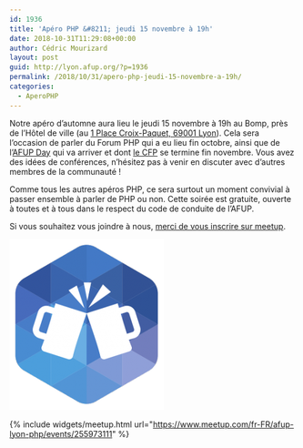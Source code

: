 ```yaml
---
id: 1936
title: 'Apéro PHP &#8211; jeudi 15 novembre à 19h'
date: 2018-10-31T11:29:08+00:00
author: Cédric Mourizard
layout: post
guid: http://lyon.afup.org/?p=1936
permalink: /2018/10/31/apero-php-jeudi-15-novembre-a-19h/
categories:
  - AperoPHP
---
```

Notre apéro d&rsquo;automne aura lieu le jeudi 15 novembre à 19h au Bomp, près de l&rsquo;Hôtel de ville (au <a href="https://goo.gl/maps/tjMndLV38mK2" target="_blank" rel="noopener noreferrer">1 Place Croix-Paquet, 69001 Lyon</a>). Cela sera l&rsquo;occasion de parler du Forum PHP qui a eu lieu fin octobre, ainsi que de l&rsquo;[AFUP Day](https://event.afup.org/) qui va arriver et dont [le CFP](https://afup.org/event/afupday2019lyon) se termine fin novembre. Vous avez des idées de conférences, n&rsquo;hésitez pas à venir en discuter avec d&rsquo;autres membres de la communauté !

Comme tous les autres apéros PHP, ce sera surtout un moment convivial à passer ensemble à parler de PHP ou non. Cette soirée est gratuite, ouverte à toutes et à tous dans le respect du code de conduite de l&rsquo;AFUP.

Si vous souhaitez vous joindre à nous, [merci de vous inscrire sur meetup](https://www.meetup.com/fr-FR/afup-lyon-php/events/255973111/).

![Logo apéro](/files/2017/03/afup-apero-300-271x300.png)

{% include widgets/meetup.html url="https://www.meetup.com/fr-FR/afup-lyon-php/events/255973111" %}
